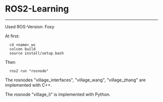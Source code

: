 # ROS2-Learning
---
Used ROS-Version: Foxy

At first:

      cd <name>_ws
      colcon build
      source install/setup.bash
      
Then  
      
      ros2 run "rosnode"

The rosnodes "village_interfaces", "village_wang", "village_zhang" are implemented with C++.

The rosnode "village_li" is implemented with Python.
